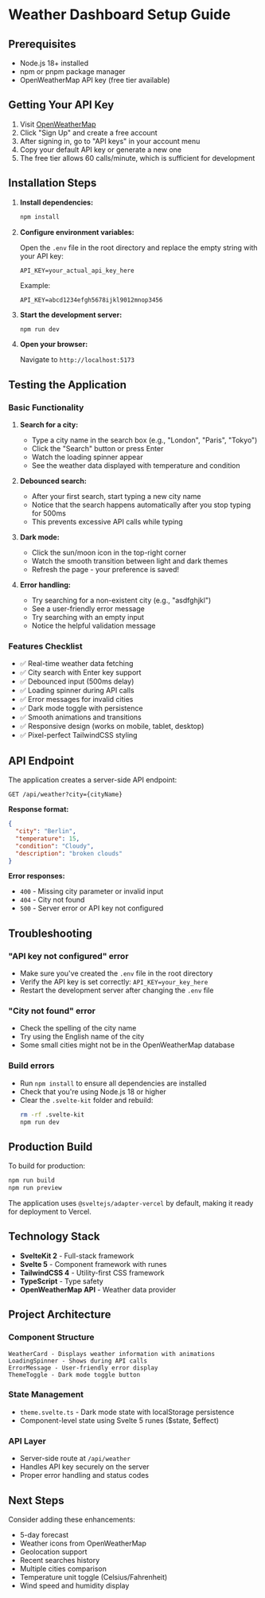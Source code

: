 # Weather Dashboard Setup Guide

## Prerequisites

- Node.js 18+ installed
- npm or pnpm package manager
- OpenWeatherMap API key (free tier available)

## Getting Your API Key

1. Visit [OpenWeatherMap](https://openweathermap.org/api)
2. Click "Sign Up" and create a free account
3. After signing in, go to "API keys" in your account menu
4. Copy your default API key or generate a new one
5. The free tier allows 60 calls/minute, which is sufficient for development

## Installation Steps

1. **Install dependencies:**
   ```bash
   npm install
   ```

2. **Configure environment variables:**
   
   Open the `.env` file in the root directory and replace the empty string with your API key:
   ```
   API_KEY=your_actual_api_key_here
   ```

   Example:
   ```
   API_KEY=abcd1234efgh5678ijkl9012mnop3456
   ```

3. **Start the development server:**
   ```bash
   npm run dev
   ```

4. **Open your browser:**
   
   Navigate to `http://localhost:5173`

## Testing the Application

### Basic Functionality

1. **Search for a city:**
   - Type a city name in the search box (e.g., "London", "Paris", "Tokyo")
   - Click the "Search" button or press Enter
   - Watch the loading spinner appear
   - See the weather data displayed with temperature and condition

2. **Debounced search:**
   - After your first search, start typing a new city name
   - Notice that the search happens automatically after you stop typing for 500ms
   - This prevents excessive API calls while typing

3. **Dark mode:**
   - Click the sun/moon icon in the top-right corner
   - Watch the smooth transition between light and dark themes
   - Refresh the page - your preference is saved!

4. **Error handling:**
   - Try searching for a non-existent city (e.g., "asdfghjkl")
   - See a user-friendly error message
   - Try searching with an empty input
   - Notice the helpful validation message

### Features Checklist

- ✅ Real-time weather data fetching
- ✅ City search with Enter key support
- ✅ Debounced input (500ms delay)
- ✅ Loading spinner during API calls
- ✅ Error messages for invalid cities
- ✅ Dark mode toggle with persistence
- ✅ Smooth animations and transitions
- ✅ Responsive design (works on mobile, tablet, desktop)
- ✅ Pixel-perfect TailwindCSS styling

## API Endpoint

The application creates a server-side API endpoint:

```
GET /api/weather?city={cityName}
```

**Response format:**
```json
{
  "city": "Berlin",
  "temperature": 15,
  "condition": "Cloudy",
  "description": "broken clouds"
}
```

**Error responses:**
- `400` - Missing city parameter or invalid input
- `404` - City not found
- `500` - Server error or API key not configured

## Troubleshooting

### "API key not configured" error

- Make sure you've created the `.env` file in the root directory
- Verify the API key is set correctly: `API_KEY=your_key_here`
- Restart the development server after changing the `.env` file

### "City not found" error

- Check the spelling of the city name
- Try using the English name of the city
- Some small cities might not be in the OpenWeatherMap database

### Build errors

- Run `npm install` to ensure all dependencies are installed
- Check that you're using Node.js 18 or higher
- Clear the `.svelte-kit` folder and rebuild:
  ```bash
  rm -rf .svelte-kit
  npm run dev
  ```

## Production Build

To build for production:

```bash
npm run build
npm run preview
```

The application uses `@sveltejs/adapter-vercel` by default, making it ready for deployment to Vercel.

## Technology Stack

- **SvelteKit 2** - Full-stack framework
- **Svelte 5** - Component framework with runes
- **TailwindCSS 4** - Utility-first CSS framework
- **TypeScript** - Type safety
- **OpenWeatherMap API** - Weather data provider

## Project Architecture

### Component Structure

```
WeatherCard - Displays weather information with animations
LoadingSpinner - Shows during API calls
ErrorMessage - User-friendly error display
ThemeToggle - Dark mode toggle button
```

### State Management

- `theme.svelte.ts` - Dark mode state with localStorage persistence
- Component-level state using Svelte 5 runes ($state, $effect)

### API Layer

- Server-side route at `/api/weather`
- Handles API key securely on the server
- Proper error handling and status codes

## Next Steps

Consider adding these enhancements:

- 5-day forecast
- Weather icons from OpenWeatherMap
- Geolocation support
- Recent searches history
- Multiple cities comparison
- Temperature unit toggle (Celsius/Fahrenheit)
- Wind speed and humidity display

